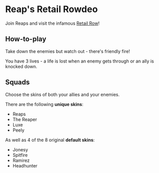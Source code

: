 # Reap's Retail Rowdeo

Join Reaps and visit the infamous [Retail Row](https://malthesers.github.io/reaps-retail-rowdeo/)!

## How-to-play

Take down the enemies but watch out - there's friendly fire!

You have 3 lives - a life is lost when an enemy gets through or an ally is knocked down.

## Squads

Choose the skins of both your allies and your enemies.

There are the following **unique skins**:
- Reaps
- The Reaper
- Luxe
- Peely

As well as 4 of the 8 original **default skins**:
- Jonesy
- Spitfire
- Ramirez
- Headhunter
